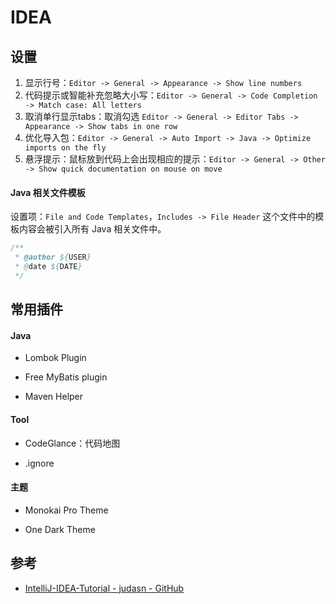 # IDEA

## 设置

1. 显示行号：`Editor -> General -> Appearance -> Show line numbers`
2. 代码提示或智能补充忽略大小写：`Editor -> General -> Code Completion -> Match case: All letters`
3. 取消单行显示tabs：取消勾选 `Editor -> General -> Editor Tabs -> Appearance -> Show tabs in one row`
4. 优化导入包：`Editor -> General -> Auto Import -> Java -> Optimize imports on the fly`
5. 悬浮提示：鼠标放到代码上会出现相应的提示：`Editor -> General -> Other -> Show quick documentation on mouse on move`


#### Java 相关文件模板

设置项：`File and Code Templates`，`Includes -> File Header` 这个文件中的模板内容会被引入所有 Java 相关文件中。

```java
/**
 * @author ${USER}
 * @date ${DATE}
 */
```



## 常用插件

#### Java

- Lombok Plugin

- Free MyBatis plugin

- Maven Helper

#### Tool

- CodeGlance：代码地图

- .ignore

#### 主题

- Monokai Pro Theme

- One Dark Theme


## 参考

- [IntelliJ-IDEA-Tutorial - judasn - GitHub](https://github.com/judasn/IntelliJ-IDEA-Tutorial)